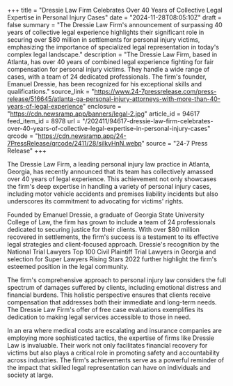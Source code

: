 +++
title = "Dressie Law Firm Celebrates Over 40 Years of Collective Legal Expertise in Personal Injury Cases"
date = "2024-11-28T08:05:10Z"
draft = false
summary = "The Dressie Law Firm's announcement of surpassing 40 years of collective legal experience highlights their significant role in securing over $80 million in settlements for personal injury victims, emphasizing the importance of specialized legal representation in today's complex legal landscape."
description = "The Dressie Law Firm, based in Atlanta, has over 40 years of combined legal experience fighting for fair compensation for personal injury victims. They handle a wide range of cases, with a team of 24 dedicated professionals. The firm's founder, Emanuel Dressie, has been recognized for his exceptional skills and qualifications."
source_link = "https://www.24-7pressrelease.com/press-release/516645/atlanta-ga-personal-injury-attorneys-with-more-than-40-years-of-legal-experience"
enclosure = "https://cdn.newsramp.app/banners/legal-2.jpg"
article_id = 94617
feed_item_id = 8978
url = "/202411/94617-dressie-law-firm-celebrates-over-40-years-of-collective-legal-expertise-in-personal-injury-cases"
qrcode = "https://cdn.newsramp.app/24-7PressRelease/qrcode/2411/28/silkvHnN.webp"
source = "24-7 Press Release"
+++

<p>The Dressie Law Firm, a leading personal injury law practice in Atlanta, Georgia, has recently announced that its team has collectively amassed over 40 years of legal experience. This achievement not only showcases the firm's deep expertise in handling a variety of personal injury cases, including motor vehicle accidents and premises liability incidents but also underscores its commitment to advocating for victims' rights.</p><p>Founded by Emanuel Dressie, a graduate of Georgia State University College of Law, the firm has grown to include a team of 24 professionals dedicated to securing justice for their clients. With over $80 million recovered in settlements, the firm's success is a testament to its effective legal strategies and client-focused approach. Dressie's recognition by the National Trial Lawyers Top 100 Civil Plaintiff Trial Lawyers in Georgia and selection for Super Lawyers Rising Stars 2022 further highlight the firm's esteemed position in the legal community.</p><p>The firm's comprehensive approach to personal injury law considers the full spectrum of damages suffered by clients, including emotional distress and financial burdens. This holistic perspective ensures that clients receive compensation that addresses both their immediate and long-term needs. The Dressie Law Firm's offer of free case evaluations exemplifies its dedication to making legal services accessible to those in need.</p><p>In an era where medical costs are escalating and insurance companies are employing more sophisticated tactics, the expertise of firms like Dressie Law is invaluable. Their work not only facilitates financial recovery for victims but also plays a critical role in promoting safety and accountability across industries. The firm's achievements serve as a powerful reminder of the impact that skilled legal representation can have on individuals and society at large.</p>